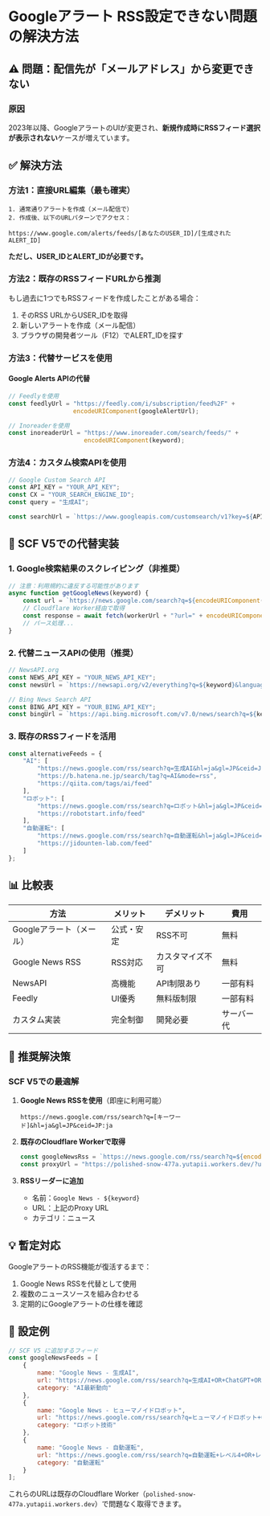 # Googleアラート RSS設定できない問題の解決方法

## ⚠️ 問題：配信先が「メールアドレス」から変更できない

### 原因
2023年以降、GoogleアラートのUIが変更され、**新規作成時にRSSフィード選択が表示されない**ケースが増えています。

## ✅ 解決方法

### 方法1：直接URL編集（最も確実）
```
1. 通常通りアラートを作成（メール配信で）
2. 作成後、以下のURLパターンでアクセス：

https://www.google.com/alerts/feeds/[あなたのUSER_ID]/[生成されたALERT_ID]
```

**ただし、USER_IDとALERT_IDが必要です。**

### 方法2：既存のRSSフィードURLから推測
もし過去に1つでもRSSフィードを作成したことがある場合：
1. そのRSS URLからUSER_IDを取得
2. 新しいアラートを作成（メール配信）
3. ブラウザの開発者ツール（F12）でALERT_IDを探す

### 方法3：代替サービスを使用

#### Google Alerts APIの代替
```javascript
// Feedlyを使用
const feedlyUrl = "https://feedly.com/i/subscription/feed%2F" + 
                  encodeURIComponent(googleAlertUrl);

// Inoreaderを使用  
const inoreaderUrl = "https://www.inoreader.com/search/feeds/" + 
                     encodeURIComponent(keyword);
```

### 方法4：カスタム検索APIを使用
```javascript
// Google Custom Search API
const API_KEY = "YOUR_API_KEY";
const CX = "YOUR_SEARCH_ENGINE_ID";
const query = "生成AI";

const searchUrl = `https://www.googleapis.com/customsearch/v1?key=${API_KEY}&cx=${CX}&q=${query}&dateRestrict=d1`;
```

## 🔧 SCF V5での代替実装

### 1. Google検索結果のスクレイピング（非推奨）
```javascript
// 注意：利用規約に違反する可能性があります
async function getGoogleNews(keyword) {
    const url = `https://news.google.com/search?q=${encodeURIComponent(keyword)}&hl=ja&gl=JP&ceid=JP:ja`;
    // Cloudflare Worker経由で取得
    const response = await fetch(workerUrl + "?url=" + encodeURIComponent(url));
    // パース処理...
}
```

### 2. 代替ニュースAPIの使用（推奨）
```javascript
// NewsAPI.org
const NEWS_API_KEY = "YOUR_NEWS_API_KEY";
const newsUrl = `https://newsapi.org/v2/everything?q=${keyword}&language=ja&apiKey=${NEWS_API_KEY}`;

// Bing News Search API
const BING_API_KEY = "YOUR_BING_API_KEY";
const bingUrl = `https://api.bing.microsoft.com/v7.0/news/search?q=${keyword}&mkt=ja-JP`;
```

### 3. 既存のRSSフィードを活用
```javascript
const alternativeFeeds = {
    "AI": [
        "https://news.google.com/rss/search?q=生成AI&hl=ja&gl=JP&ceid=JP:ja",
        "https://b.hatena.ne.jp/search/tag?q=AI&mode=rss",
        "https://qiita.com/tags/ai/feed"
    ],
    "ロボット": [
        "https://news.google.com/rss/search?q=ロボット&hl=ja&gl=JP&ceid=JP:ja",
        "https://robotstart.info/feed"
    ],
    "自動運転": [
        "https://news.google.com/rss/search?q=自動運転&hl=ja&gl=JP&ceid=JP:ja",
        "https://jidounten-lab.com/feed"
    ]
};
```

## 📊 比較表

| 方法 | メリット | デメリット | 費用 |
|------|---------|-----------|------|
| Googleアラート（メール） | 公式・安定 | RSS不可 | 無料 |
| Google News RSS | RSS対応 | カスタマイズ不可 | 無料 |
| NewsAPI | 高機能 | API制限あり | 一部有料 |
| Feedly | UI優秀 | 無料版制限 | 一部有料 |
| カスタム実装 | 完全制御 | 開発必要 | サーバー代 |

## 🎯 推奨解決策

### SCF V5での最適解
1. **Google News RSSを使用**（即座に利用可能）
   ```
   https://news.google.com/rss/search?q=[キーワード]&hl=ja&gl=JP&ceid=JP:ja
   ```

2. **既存のCloudflare Workerで取得**
   ```javascript
   const googleNewsRss = `https://news.google.com/rss/search?q=${encodeURIComponent(keyword)}&hl=ja&gl=JP&ceid=JP:ja`;
   const proxyUrl = "https://polished-snow-477a.yutapii.workers.dev/?url=" + encodeURIComponent(googleNewsRss);
   ```

3. **RSSリーダーに追加**
   - 名前：`Google News - ${keyword}`
   - URL：上記のProxy URL
   - カテゴリ：ニュース

## 💡 暫定対応

GoogleアラートのRSS機能が復活するまで：
1. Google News RSSを代替として使用
2. 複数のニュースソースを組み合わせる
3. 定期的にGoogleアラートの仕様を確認

## 📝 設定例

```javascript
// SCF V5 に追加するフィード
const googleNewsFeeds = [
    {
        name: "Google News - 生成AI",
        url: "https://news.google.com/rss/search?q=生成AI+OR+ChatGPT+OR+Claude&hl=ja&gl=JP&ceid=JP:ja",
        category: "AI最新動向"
    },
    {
        name: "Google News - ヒューマノイドロボット",
        url: "https://news.google.com/rss/search?q=ヒューマノイドロボット+OR+人型ロボット&hl=ja&gl=JP&ceid=JP:ja",
        category: "ロボット技術"
    },
    {
        name: "Google News - 自動運転",
        url: "https://news.google.com/rss/search?q=自動運転+レベル4+OR+レベル5&hl=ja&gl=JP&ceid=JP:ja",
        category: "自動運転"
    }
];
```

これらのURLは既存のCloudflare Worker（`polished-snow-477a.yutapii.workers.dev`）で問題なく取得できます。